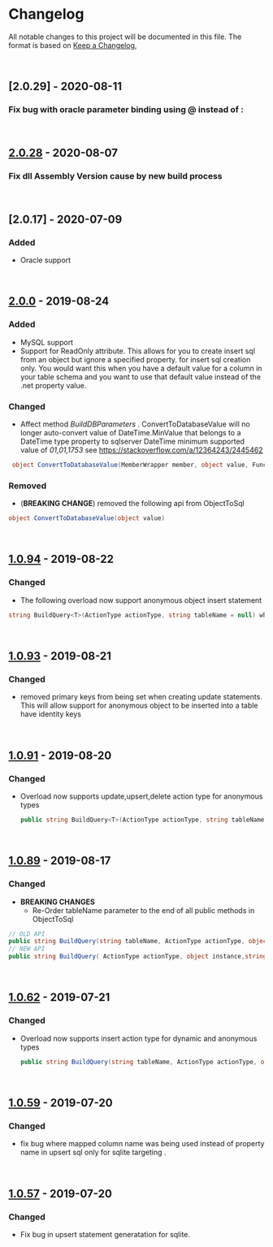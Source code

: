 # Changelog
All notable changes to this project will be documented in this file.
The format is based on [Keep a Changelog](https://keepachangelog.com/en/1.0.0/),

<br/> 


## [2.0.29] - 2020-08-11
### Fix bug with oracle parameter binding using @ instead of :

<br/> 


## [2.0.28] - 2020-08-07

### Fix dll Assembly Version cause by new build process

<br/> 

## [2.0.17] - 2020-07-09

### Added
- Oracle support

<br/> 




## [2.0.0] - 2019-08-24

### Added
- MySQL support
-	Support for ReadOnly attribute. This allows for you to create insert sql from an object but ignore a specified property.
for insert sql creation only. You would want this when you have a default value for a column in your table schema and you want 
to use that default value instead of the .net property value.

### Changed
- Affect method *BuildDBParameters* . ConvertToDatabaseValue will no longer auto-convert value of DateTime.MinValue that belongs to a DateTime type property
  to sqlserver DateTime minimum supported value of *01,01,1753* see https://stackoverflow.com/a/12364243/2445462  
~~~csharp
 object ConvertToDatabaseValue(MemberWrapper member, object value, Func<object, string> XmlSerializer, Func<object, string> JsonSerializer, Func<object, string> CsvSerializer) 
~~~ 

### Removed 
- (**BREAKING CHANGE**) removed the following api from ObjectToSql 
~~~csharp
object ConvertToDatabaseValue(object value)
~~~ 

<br/> 

## [1.0.94] - 2019-08-22

### Changed
- The following overload now support anonymous object insert statement
~~~csharp
string BuildQuery<T>(ActionType actionType, string tableName = null) where T : class
~~~ 
<br/> 

## [1.0.93] - 2019-08-21

### Changed
-  removed primary keys from being set when creating update statements. This will allow support for anonymous object to  be inserted into a table have identity keys
<br/> 

## [1.0.91] - 2019-08-20

### Changed
-  Overload now supports update,upsert,delete action type for anonymous types
    ```csharp
    public string BuildQuery<T>(ActionType actionType, string tableName = null, params Expression<Func<T, object>>[] primaryKeys) where T : class
    ``` 

<br/> 

## [1.0.89] - 2019-08-17

### Changed
-  **BREAKING CHANGES**
    - Re-Order tableName parameter to the end of all public methods in ObjectToSql 
```csharp
// OLD API
public string BuildQuery(string tableName, ActionType actionType, object instance)
// NEW API
public string BuildQuery( ActionType actionType, object instance,string tableName)
```
<br/> 

## [1.0.62] - 2019-07-21

### Changed
-  Overload now supports insert action type for dynamic and anonymous types
    ```csharp
    public string BuildQuery(string tableName, ActionType actionType, object instance)
    ```
<br/> 

## [1.0.59] - 2019-07-20

### Changed
- fix bug where mapped column name was being used instead of property name in upsert sql only for sqlite targeting .
 
<br/> 

## [1.0.57] - 2019-07-20

### Changed
- Fix bug in upsert statement generatation for sqlite.



[1.0.57]: https://github.com/TheMofaDe/DotNetHelper.ObjectToSql/releases/tag/v1.0.57
[1.0.59]: https://github.com/TheMofaDe/DotNetHelper.ObjectToSql/releases/tag/v1.0.59
[1.0.62]: https://github.com/TheMofaDe/DotNetHelper.ObjectToSql/releases/tag/v1.0.62
[1.0.89]: https://github.com/TheMofaDe/DotNetHelper.ObjectToSql/releases/tag/v1.0.89
[1.0.91]: https://github.com/TheMofaDe/DotNetHelper.ObjectToSql/releases/tag/v1.0.91
[1.0.93]: https://github.com/TheMofaDe/DotNetHelper.ObjectToSql/releases/tag/v1.0.93
[1.0.94]: https://github.com/TheMofaDe/DotNetHelper.ObjectToSql/releases/tag/v1.0.94
[2.0.0]:  https://github.com/TheMofaDe/DotNetHelper.ObjectToSql/releases/tag/v2.0.0
[2.0.28]:  https://github.com/TheMofaDe/DotNetHelper.ObjectToSql/releases/tag/v2.0.18



<!--  EXAMPLE SEE LINK https://keepachangelog.com/en/1.0.0/
## [0.0.1] - 2019-01-01
### Added
- add new way to be awesome.

### Changed
- changed how awesome is calculated.

### Removed
- removed the awe from awesome.
-->
